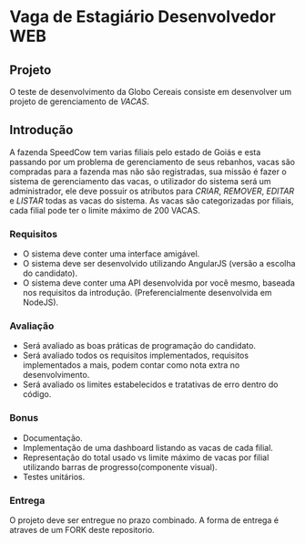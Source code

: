 # Vaga de Estagiário Desenvolvedor WEB

## Projeto

O teste de desenvolvimento da Globo Cereais consiste em desenvolver um projeto de gerenciamento de *VACAS*.  

## Introdução
A fazenda SpeedCow tem varias filiais pelo estado de Goiás e  esta passando por um problema de gerenciamento de seus rebanhos, vacas são compradas para a fazenda mas não são registradas, sua missão é fazer o sistema de gerenciamento das vacas, o utilizador do sistema será um administrador, ele deve possuir os atributos para *CRIAR*, *REMOVER*, *EDITAR* e *LISTAR* todas as vacas do sistema. As vacas são categorizadas por filiais, cada filial pode ter o limite máximo de 200 VACAS.

### Requisitos

* O sistema deve conter uma interface amigável.
* O sistema deve ser desenvolvido utilizando AngularJS (versão a escolha do candidato).
* O sistema deve conter uma API desenvolvida por você mesmo, baseada nos requisitos da introdução. (Preferencialmente desenvolvida em NodeJS).

### Avaliação 

* Será avaliado as boas práticas de programação do candidato.
* Será avaliado todos os requisitos implementados, requisitos implementados a mais, podem contar como nota extra no desenvolvimento.
* Será avaliado os limites estabelecidos e tratativas de erro dentro do código.

### Bonus
* Documentação.
* Implementação de uma dashboard listando as vacas de cada filial.
* Representação do total usado vs limite máximo de vacas por filial utilizando barras de progresso(componente visual).
* Testes unitários.

### Entrega 

O projeto deve ser entregue no prazo combinado. A forma de entrega é atraves de um FORK deste repositorio.
